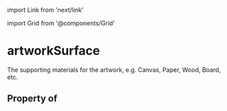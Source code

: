 import Link from 'next/link'
  
import Grid from '@components/Grid'

# artworkSurface

The supporting materials for the artwork, e.g. Canvas, Paper, Wood, Board, etc.

## Property of



